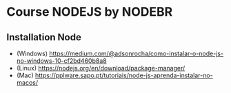 # Course NODEJS by NODEBR

## Installation Node

* (Windows) https://medium.com/@adsonrocha/como-instalar-o-node-js-no-windows-10-cf2bd460b8a8
* (Linux) https://nodejs.org/en/download/package-manager/
* (Mac) https://pplware.sapo.pt/tutoriais/node-js-aprenda-instalar-no-macos/